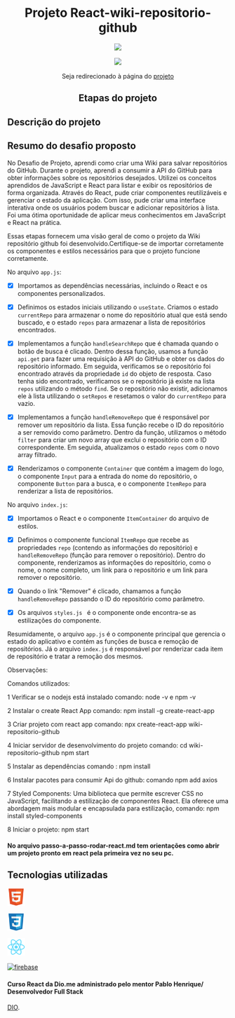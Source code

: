 
<p> <h1 align="center">Projeto React-wiki-repositorio-github</h1></p>

<p align="center">
    <img width="700" src="https://github.com/SuellenDiass/react-calculadora/assets/102911341/8a3f0b5a-3830-45da-9040-ec7137fe8bf7">
</p>

<p align="center">
    <img width="700" src="https://github.com/SuellenDiass/react-calculadora/assets/102911341/987e6b67-c189-4205-b32e-2808c0ccc217">
</p>


<p align="center">Seja redirecionado à página do 
<a href="" target="_blank">projeto</a></p>


<p> <h2 align="center">Etapas do projeto</h2></p>

## Descrição do projeto 

<p align="justify">

## Resumo do desafio proposto

No Desafio de Projeto, aprendi como criar uma Wiki para salvar repositórios do GitHub. Durante o projeto, aprendi a consumir a API do GitHub para obter informações sobre os repositórios desejados. Utilizei os conceitos aprendidos de JavaScript e React para listar e exibir os repositórios de forma organizada. Através do React, pude criar componentes reutilizáveis e gerenciar o estado da aplicação. Com isso, pude criar uma interface interativa onde os usuários podem buscar e adicionar repositórios à lista. Foi uma ótima oportunidade de aplicar meus conhecimentos em JavaScript e React na prática.

Essas etapas fornecem uma visão geral de como o projeto da Wiki repositório github foi desenvolvido.Certifique-se de importar corretamente os componentes e estilos necessários para que o projeto funcione corretamente.


No arquivo `app.js`:

- [x] Importamos as dependências necessárias, incluindo o React e os componentes personalizados.

- [x] Definimos os estados iniciais utilizando o `useState`. Criamos o estado `currentRepo` para armazenar o nome do repositório atual que está sendo buscado, e o estado `repos` para armazenar a lista de repositórios encontrados.
- [x] Implementamos a função `handleSearchRepo` que é chamada quando o botão de busca é clicado. Dentro dessa função, usamos a função `api.get` para fazer uma requisição à API do GitHub e obter os dados do repositório informado. Em seguida, verificamos se o repositório foi encontrado através da propriedade `id` do objeto de resposta. Caso tenha sido encontrado, verificamos se o repositório já existe na lista `repos` utilizando o método `find`. Se o repositório não existir, adicionamos ele à lista utilizando o `setRepos` e resetamos o valor do `currentRepo` para vazio.
- [x] Implementamos a função `handleRemoveRepo` que é responsável por remover um repositório da lista. Essa função recebe o ID do repositório a ser removido como parâmetro. Dentro da função, utilizamos o método `filter` para criar um novo array que exclui o repositório com o ID correspondente. Em seguida, atualizamos o estado `repos` com o novo array filtrado.
- [x] Renderizamos o componente `Container` que contém a imagem do logo, o componente `Input` para a entrada do nome do repositório, o componente `Button` para a busca, e o componente `ItemRepo` para renderizar a lista de repositórios.

No arquivo `index.js`:

- [x] Importamos o React e o componente `ItemContainer` do arquivo de estilos.

- [x] Definimos o componente funcional `ItemRepo` que recebe as propriedades `repo` (contendo as informações do repositório) e `handleRemoveRepo` (função para remover o repositório). Dentro do componente, renderizamos as informações do repositório, como o nome, o nome completo, um link para o repositório e um link para remover o repositório.
- [x] Quando o link "Remover" é clicado, chamamos a função `handleRemoveRepo` passando o ID do repositório como parâmetro.

- [x] Os arquivos `styles.js ` é o componente onde encontra-se as estilizações do componente.

Resumidamente, o arquivo `app.js` é o componente principal que gerencia o estado do aplicativo e contém as funções de busca e remoção de repositórios. Já o arquivo `index.js` é responsável por renderizar cada item de repositório e tratar a remoção dos mesmos.


Observações:

Comandos utilizados:

1 Verificar se o nodejs está instalado comando: node -v e npm -v

2 Instalar o create React App comando: npm install -g create-react-app

3 Criar projeto com react app comando: npx create-react-app wiki-repositorio-github

4 Iniciar servidor de desenvolvimento do projeto comando: cd wiki-repositorio-github  npm start

5 Instalar as dependências comando : npm install

6 Instalar pacotes para consumir Api do github: comando npm add axios

7 Styled Components: Uma biblioteca que permite escrever CSS no JavaScript, facilitando a estilização de componentes React. Ela oferece uma abordagem mais modular e encapsulada para estilização, comando: 
npm install styled-components

8 Iniciar o projeto: npm start


#### No arquivo passo-a-passo-rodar-react.md tem orientações como abrir um projeto pronto em react pela primeira vez no seu pc.

## Tecnologias utilizadas

<a href="#" target="_blank"> <img src="https://raw.githubusercontent.com/devicons/devicon/master/icons/html5/html5-original.svg" alt="html" width="40" height="40"/> </a> 

<a href="#" target="_blank"> <img src="https://raw.githubusercontent.com/devicons/devicon/master/icons/css3/css3-original.svg" alt="css" width="40" height="40"/> </a> 

<a href="#" target="_blank"> <img src="https://raw.githubusercontent.com/devicons/devicon/master/icons/react/react-original.svg" alt="html" width="40" height="40"/> </a> 

<a href="#" target="_blank"> <img src="https://camo.githubusercontent.com/ee5225ba7c4338f1a1c10121ec32c396e1a4a2f5b0b58b6afd6d5c56ff5d6196/68747470733a2f2f63646e2e6a7364656c6976722e6e65742f67682f64657669636f6e732f64657669636f6e2f69636f6e732f7673636f64652f7673636f64652d6f726967696e616c2d776f72646d61726b2e737667" alt="firebase" width="40" height="40"/> </a>

###

#### Curso React da Dio.me administrado pelo mentor Pablo Henrique/ Desenvolvedor Full Stack

[DIO](https://www.dio.me/).